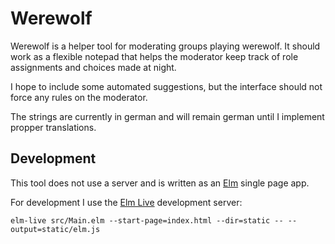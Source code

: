 # Werewolf

Werewolf is a helper tool for moderating groups playing werewolf. It should work as a flexible notepad
that helps the moderator keep track of role assignments and choices made at night.

I hope to include some automated suggestions, but the interface should not force any rules on the moderator.

The strings are currently in german and will remain german until I implement propper translations.

## Development

This tool does not use a server and is written as an [Elm](https://elm-lang.org) single page app.

For development I use the [Elm Live](https://github.com/wking-io/elm-live) development server:

    elm-live src/Main.elm --start-page=index.html --dir=static -- --output=static/elm.js
